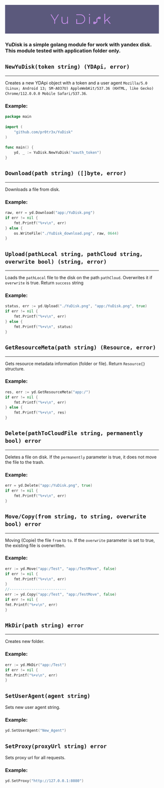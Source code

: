 ![YuDisk](./YuDisk.png)
### YuDisk is a simple golang module for work with yandex disk. This module tested with application folder only.

## `NewYuDisk(token string) (YDApi, error)`
***

Creates a new YDApi object with a token and a user agent `Mozilla/5.0 (Linux; Android 13; SM-A037U) AppleWebKit/537.36 (KHTML, like Gecko) Chrome/112.0.0.0 Mobile Safari/537.36`.

### Example:
```go
package main

import (
	"github.com/pr0tr3x/YuDisk"
)

func main() {
	yd, _ := YuDisk.NewYuDisk("oauth_token")
}
```

## `Download(path string) ([]byte, error)`
***

Downloads a file from disk.

### Example:
```go
raw, err = yd.Download("app:/YuDisk.png")
if err != nil {
    fmt.Printf("%+v\n", err)
} else {
    os.WriteFile("./YuDisk_download.png", raw, 0644)
}
```

## `Upload(pathLocal string, pathCloud string, overwrite bool) (string, error)`
***

Loads the `pathLocal` file to the disk on the path `pathCloud`. Overwrites it if `overwrite` is true. Return `success` string

### Example:
```go
status, err := yd.Upload("./YuDisk.png", "app:/YuDisk.png", true)
if err != nil {
    fmt.Printf("%+v\n", err)
} else {
    fmt.Printf("%+v\n", status)
}
```

## `GetResourceMeta(path string) (Resource, error)`
***

Gets resource metadata information (folder or file). Return `Resource{}` structure.

### Example:
```go
res, err := yd.GetResourceMeta("app:/")
if err != nil {
    fmt.Printf("%+v\n", err)
} else {
    fmt.Printf("%+v\n", res)
}
```

## `Delete(pathToCloudFile string, permanently bool) error`
***

Deletes a file on disk. If the `permanently` parameter is true, it does not move the file to the trash.

### Example:
```go
err = yd.Delete("app:/YuDisk.png", true)
if err != nil {
    fmt.Printf("%+v\n", err)
}
```

## `Move/Copy(from string, to string, overwrite bool) error`
***

Moving (Copie) the file `from` to `to`. If the `overwrite` parameter is set to true, the existing file is overwritten.

### Example:
```go
err := yd.Move("app:/Test", "app:/TestMove", false)
if err != nil {
    fmt.Printf("%+v\n", err)
}
//--------------------------
err := yd.Copy("app:/Test", "app:/TestMove", false)
if err != nil {
fmt.Printf("%+v\n", err)
}
```

## `MkDir(path string) error`
***

Creates new folder.

### Example:
```go
err := yd.MkDir("app:/Test")
if err != nil {
fmt.Printf("%+v\n", err)
}
```

## `SetUserAgent(agent string)`

Sets new user agent string.

### Example:
```go
yd.SetUserAgent("New_Agent")
```

## `SetProxy(proxyUrl string) error`

Sets proxy url for all requests.

### Example:
```go
yd.SetProxy("http://127.0.0.1:8080")
```